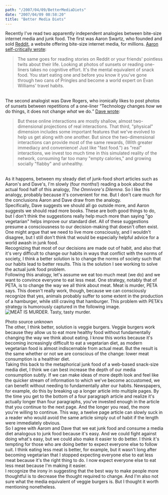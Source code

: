 ```yaml
---
path: "/2007/04/09/BetterMediaDiets" 
date: "2007/04/09 08:58:20" 
title: "Better Media Diets" 
---
```

Recently I've read two apparently independent analogies between bite-size internet media and junk food. The first was Aaron Swartz, who founded and sold <a href="http://reddit.com/">Reddit</a>, a website offering bite-size internet media, for millions. <a href="http://www.aaronsw.com/weblog/everythinggood">Aaron self-critically wrote</a>:<br><blockquote>The same goes for reading stories on Reddit or your friends' pointless twits about their life. Looking at photos of sunsets or reading one-liners takes no cognitive effort. It's the mental equivalent of snack food. You start eating one and before you know it you've gone through two cans of Pringles and become a world expert on Evan Williams' travel habits.</blockquote><br>The second analogist was Dave Rogers, who ironically likes to post photos of sunsets between repetitions of a one-liner <q>Technology changes <i>how</i> we do things, it does not change <i>what</i> we do.</q> <a href="http://homepage.mac.com/dave_rogers/GHD03-07.html#note_3188">Dave wrote</a>:<br><blockquote>But these online interactions are mostly shallow, almost two-dimensional projections of real interactions. That third, "physical" dimension includes some important features that we've evolved to help us get along with one another. But since the two-dimensional interactions can provide most of the same rewards, (With greater immediacy and convenience! Just like "fast food.") as "real" interactions, we invest too much time in this simulated reality of the network, consuming far too many "empty calories," and growing socially "flabby" and unhealthy.</blockquote><br>As it happens, between my steady diet of junk-food short articles such as Aaron's and Dave's, I'm slowly (four months!) reading a book about the actual food half of this analogy, <cite>The Omnivore's Dilemna</cite>. So I like this analogy, probably because it's convenient for me. But I don't care much for the conclusions Aaron and Dave draw from the analogy.<br>Specifically, Dave suggests we should all go outside more, and Aaron suggests we should read more books. These are both good things to do, but I don't think the suggestions really help much more than saying "go vegetarian" helps improve our standard diet. All of these suggestions presume a consciousness to our decision-making that doesn't often exist. One might argue that we need to live more consciously, and I wouldn't disagree, but I still don't think that would be especially helpful advice for a world awash in junk food.<br>Recognizing that most of our decisions are made out of habit, and also that it's very difficult to change our habits in ways that conflict with the norms of society, I think a better solution is to change the norms of society such that our habits lead to better results. This is the solution I see working to solve the actual junk food problem.<br>Following this analogy, let's assume we eat too much meat (we do) and we want to convince everyone to eat less meat. One strategy, notably that of PETA, is to change the way we all think about meat. Meat is murder, PETA says. This doesn't really work, though, because we can consciously recognize that yes, animals probably suffer to some extent in the production of a hamburger, while still craving that hamburger. This problem with PETA's strategy is humorously captured in the following image.<br><img src="http://typewriting.org/image/article/content/meat_is_murder.jpg"  alt="MEAT IS MURDER. Tasty, tasty murder." /><br><p class="caption">Photo source unknown<br>The other, I think better, solution is veggie burgers. Veggie burgers work because they allow us to eat more healthy food without fundamentally changing the way we think about eating. I know this works because it's becoming increasingly difficult to eat a vegetarian diet, as modern vegetarian food is almost indiscernable from actual meat. But the result is the same whether or not we are conscious of the change: lower meat consumption is a healthier diet.<br>Taking this back to the metaphorical junk food of a web-based snack-size media diet, I think we can best increase the depth of our media consumption subtly. If we can make ideas of more depth look and feel like the quicker stream of information to which we've become accustomed, we can benefit without needing to fundamentally alter our habits. Newspapers, for example, do this by breaking up a longer article into multiple pages. By the time you get to the bottom of a four paragraph article and realize it's actually longer than four paragraphs, you've invested enough in the article that you continue to the next page. And the longer you read, the more you're willing to continue. This way, a twelve page article can slowly suck in a reader who would avoid the same article simply out of habit if the length were immediately obvious.<br>So I agree with Aarom and Dave that we eat junk food and consume a media diet analogous to junk food because it's easy. And we could fight against doing what's easy, but we could also make it easier to do better. I think it's tempting for those who are doing better to expect everyone else to follow suit. I think eating less meat is better, for example, but it wasn't long after becoming vegetarian that I stopped expecting everyone else to eat less meat because it's the right thing to do. I now expect everyone else to eat less meat because I'm making it easier.<br>I recognize the irony in suggesting that the best way to make people more thoughtful is to decrease the thought required to change. And I'm also not sure what the media equivalent of veggie burgers is. But I thought it worth mentioning nonetheless.